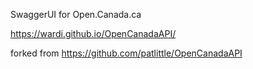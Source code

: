 SwaggerUI for Open.Canada.ca

https://wardi.github.io/OpenCanadaAPI/

forked from https://github.com/patlittle/OpenCanadaAPI
